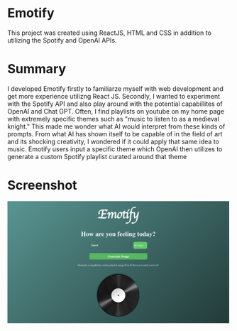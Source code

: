 # Emotify

This project was created using ReactJS, HTML and CSS in addition to utilizing the Spotify and OpenAI APIs. 

# Summary

I developed Emotify firstly to familiarze myself with web development and get more experience utilizng React JS. Secondly, I wanted to experiment 
with the Spotify API and also play around with the potential capabillites of OpenAI and Chat GPT. Often, I find playlists on youtube on my home page
with extremely specific themes such as "music to listen to as a medieval knight." This made me wonder what AI would interpret from these kinds of prompts. 
From what AI has shown itself to be capable of in the field of art and its shocking creativity, I wondered if it could apply that same idea to music. 
Emotify users input a specific theme which OpenAI then utilizes to generate a custom Spotify playlist curated around that theme

# Screenshot

<img src= "src/assets/EmotifyHome.png" width=500/>


